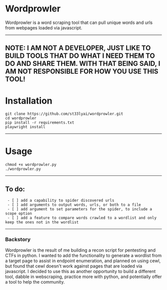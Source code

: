 # Wordprowler 

Wordprowler is a word scraping tool that can pull unique words and urls from webpages loaded via javascript.

___
## NOTE: I AM NOT A DEVELOPER, JUST LIKE TO BUILD TOOLS THAT DO WHAT I NEED THEM TO DO AND SHARE THEM. WITH THAT BEING SAID, I AM NOT RESPONSIBLE FOR HOW YOU USE THIS TOOL!

# Installation
```
git clone https://github.com/st33lyai/wordprowler.git
cd wordprowler
pip install -r requirements.txt
playwright install 
```

___

# Usage  

```
chmod +x wordprowler.py
./wordprowler.py
```

___

## To do:
```
 - [ ] add a capability to spider discovered urls
 - [ ] add arguments to output words, urls, or both to a file
 - [ ] add argument to set parameters for the spider, to include a scope option
 - [ ] add a feature to compare words crawled to a wordlist and only keep the ones not in the wordlist

```

___

### Backstory

Wordprowler is the result of me building a recon script for pentesting and CTFs in python. I wanted to add the functionality to generate a wordlist from a target page to assist in endpoint enumeration, and planned 
on using cewl, but found that cewl doesn't work against pages that are loaded via javascript. I decided to use this as another opportunity to build a different tool, dabble in webscraping, practice more with python,
and potentially offer a tool to help the community. 

